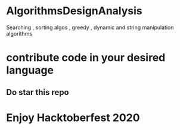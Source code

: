 # AlgorithmsDesignAnalysis
Searching  , sorting algos , greedy , dynamic  and string manipulation algorithms
# contribute code in your desired language
## Do star this repo
# Enjoy Hacktoberfest 2020
